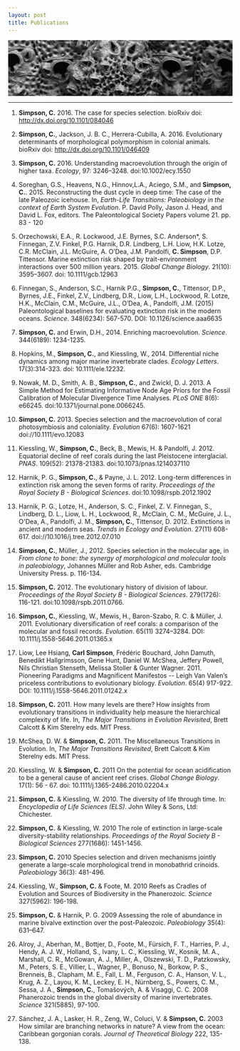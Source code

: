 ```yaml
---
layout: post
title: Publications
---
```



 <div class="row">
<div class="twelve columns">
    <img src="/assets/img/stylopoma.jpg" width="100%">
</div></div>


<hr class="slender">


1. **Simpson, C.** 2016. The case for species selection. bioRxiv doi: http://dx.doi.org/10.1101/084046

2. **Simpson, C.**, Jackson, J. B. C., Herrera-Cubilla, A. 2016. Evolutionary determinants of morphological polymorphism in colonial animals. bioRxiv doi: http://dx.doi.org/10.1101/046409 

3. **Simpson, C.** 2016. Understanding macroevolution through the origin of higher taxa. *Ecology*, 97: 3246–3248. doi:10.1002/ecy.1550

4. Soreghan, G.S., Heavens, N.G., Hinnov,L.A.,  Aciego, S.M., and **Simpson, C.**. 2015. Reconstructing the dust cycle in deep time: The case of the late Paleozoic icehouse. In, *Earth-Life Transitions: Paleobiology in the context of Earth System Evolution*. P. David Polly, Jason J. Head, and David L. Fox, editors. The Paleontological Society Papers volume 21. pp. 83 - 120

5. Orzechowski, E.A., R. Lockwood, J.E. Byrnes, S.C. Anderson*, S. Finnegan, Z.V. Finkel, P.G. Harnik, D.R. Lindberg, L.H. Liow, H.K. Lotze, C.R. McClain, J.L. McGuire, A. O’Dea, J.M. Pandolfi, **C. Simpson**, D.P. Tittensor. Marine extinction risk shaped by trait-environment interactions over 500 million years. 2015. *Global Change Biology*. 21(10): 3595–3607. doi: 10.1111/gcb.12963

6. Finnegan, S., Anderson, S.C., Harnik P.G., **Simpson, C.**, Tittensor, D.P., Byrnes, J.E., Finkel, Z.V., Lindberg, D.R., Liow, L.H., Lockwood, R. Lotze, H.K., McClain, C.M., McGuire, J.L., O’Dea, A., Pandolfi, J.M. (2015) Paleontological baselines for evaluating extinction risk in the modern oceans. *Science*. 348(6234): 567-570. DOI: 10.1126/science.aaa6635

7. **Simpson, C.** and Erwin, D.H., 2014. Enriching macroevolution. *Science*. 344(6189): 1234-1235.

8. Hopkins, M., **Simpson, C.**, and Kiessling, W., 2014. Differential niche dynamics among major marine invertebrate clades. *Ecology Letters*. 17(3):314-323. doi: 10.1111/ele.12232.


9. Nowak, M. D., Smith, A. B., **Simpson, C.**, and Zwickl, D. J. 2013. A Simple Method for Estimating Informative Node Age Priors for the Fossil Calibration of Molecular Divergence Time Analyses. *PLoS ONE* 8(6): e66245. doi:10.1371/journal.pone.0066245. 

10. **Simpson, C.** 2013. Species selection and the macroevolution of coral photosymbiosis and coloniality. *Evolution* 67(6): 1607-1621 doi://10.1111/evo.12083

11. Kiessling, W., **Simpson, C.**, Beck, B., Mewis, H. & Pandolfi, J. 2012. Equatorial decline of reef corals during the last Pleistocene interglacial. *PNAS*. 109(52): 21378-21383. doi:10.1073/pnas.1214037110

12. Harnik, P. G., **Simpson, C.**, & Payne, J. L.  2012. Long-term differences in extinction risk among the seven forms of rarity. *Proceedings of the Royal Society B - Biological Sciences*. doi:10.1098/rspb.2012.1902 

13. Harnik, P. G., Lotze, H., Anderson, S. C., Finkel, Z. V. Finnegan, S., Lindberg, D. L., Liow, L. H., Lockwood, R., McClain, C. M., McGuire, J. L., O'Dea, A., Pandolfi, J. M., **Simpson, C.**, Tittensor, D. 2012. Extinctions in ancient and modern seas. *Trends in Ecology and Evolution*. 27(11) 608-617. doi://10.1016/j.tree.2012.07.010

14. **Simpson, C.**, Müller, J., 2012. Species selection in the molecular age, in *From clone to bone: the synergy of morphological and molecular tools in paleobiology*, Johannes Müller and Rob Asher, eds. Cambridge University Press. p. 116-134.

15. **Simpson, C.** 2012. The evolutionary history of division of labour. *Proceedings of the Royal Society B - Biological Sciences*. 279(1726): 116-121. doi:10.1098/rspb.2011.0766.

16. **Simpson, C.**, Kiessling, W., Mewis, H., Baron-Szabo, R. C. & Müller, J. 2011. Evolutionary diversification of reef corals: a comparison of the molecular and fossil records. *Evolution*. 65(11) 3274–3284. DOI: 10.1111/j.1558-5646.2011.01365.x 

17. Liow, Lee Hsiang, **Carl Simpson**, Frédéric Bouchard, John Damuth, Benedikt Hallgrimsson, Gene Hunt, Daniel W. McShea, Jeffery Powell, Nils Christian Stenseth, Melissa Stoller & Gunter Wagner. 2011. Pioneering Paradigms and Magnificent Manifestos -- Leigh Van Valen’s priceless contributions to evolutionary biology. *Evolution*. 65(4) 917-922. DOI: 10.1111/j.1558-5646.2011.01242.x

18. **Simpson, C.** 2011. How many levels are there? How insights from evolutionary transitions in individuality help measure the hierarchical complexity of life. In, *The Major Transitions in Evolution Revisited*, Brett Calcott & Kim Sterelny eds.  MIT Press.

19. McShea, D. W. & **Simpson, C.** 2011. The Miscellaneous Transitions in Evolution. In, *The Major Transitions Revisited*, Brett Calcott & Kim Sterelny eds.  MIT Press. 

20. Kiessling, W. & **Simpson, C.** 2011 On the potential for ocean acidification to be a general cause of ancient reef crises. *Global Change Biology*. 17(1): 56 - 67. doi: 10.1111/j.1365-2486.2010.02204.x

21. **Simpson, C.** & Kiessling, W. 2010. The diversity of life through time.  In: *Encyclopedia of Life Sciences (ELS)*. John Wiley & Sons, Ltd: Chichester.

22. **Simpson, C.** & Kiessling, W. 2010 The role of extinction in large-scale diversity-stability relationships. *Proceedings of the Royal Society B - Biological Sciences* 277(1686): 1451-1456.

23. **Simpson, C.** 2010 Species selection and driven mechanisms jointly generate a large-scale morphological trend in monobathrid crinoids. *Paleobiology* 36(3): 481-496.

24. Kiessling, W., **Simpson, C.** & Foote, M. 2010 Reefs as Cradles of Evolution and Sources of Biodiversity in the Phanerozoic. *Science* 327(5962): 196-198.

25. **Simpson, C.** & Harnik, P. G. 2009 Assessing the role of abundance in marine bivalve extinction over the post-Paleozoic. *Paleobiology* 35(4): 631–647. 

26. Alroy, J., Aberhan, M., Bottjer, D., Foote, M., Fürsich, F. T., Harries, P. J., Hendy, A. J. W., Holland, S., Ivany, L. C., Kiessling, W., Kosnik, M. A., Marshall, C. R., McGowan, A. J., Miller, A., Olszewski, T. D., Patzkowsky, M., Peters, S. E., Villier, L., Wagner, P., Bonuso, N., Borkow, P. S., Brenneis, B., Clapham, M. E., Fall, L. M., Ferguson, C. A., Hanson, V. L., Krug, A. Z., Layou, K. M., Leckey, E. H., Nürnberg, S., Powers, C. M., Sessa, J. A., **Simpson, C.**, Tomašových, A. & Visaggi, C. C. 2008 Phanerozoic trends in the global diversity of marine invertebrates. *Science* 321(5885), 97-100. 

27. Sánchez, J. A., Lasker, H. R., Zeng, W., Coluci, V. & **Simpson, C.** 2003 How similar are branching networks in nature? A view from the ocean: Caribbean gorgonian corals. *Journal of Theoretical Biology* 222, 135-138.


